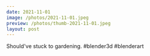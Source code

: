```yaml
---
date: 2021-11-01
image: /photos/2021-11-01.jpeg
preview: /photos/thumb-2021-11-01.jpeg
layout: post
---
```


Should've stuck to gardening. #blender3d #blenderart
